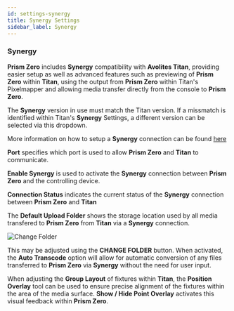 ```yaml
---
id: settings-synergy
title: Synergy Settings
sidebar_label: Synergy
---
```


### Synergy

**Prism Zero** includes **Synergy** compatibility with **Avolites Titan**, providing easier setup as well as advanced features such as previewing of **Prism Zero** within **Titan**, using the output from **Prism Zero** within Titan's Pixelmapper and allowing media transfer directly from the console to **Prism Zero**.

The **Synergy** version in use must match the Titan version. If a missmatch is identified within Titan's **Synergy** Settings, a different version can be selected via this dropdown.

More information on how to setup a **Synergy** connection can be found [here](../../../../docs/synergy)

**Port** specifies which port is used to allow **Prism Zero** and **Titan** to communicate.

**Enable Synergy** is used to activate the **Synergy** connection between **Prism Zero** and the controlling device.

**Connection Status** indicates the current status of the **Synergy** connection between **Prism Zero** and **Titan**

The **Default Upload Folder** shows the storage location used by all media transfered to **Prism Zero** from **Titan** via a **Synergy** connection.

![Change Folder](/prismdocs/images/change_folder.png)

This may be adjusted using the **CHANGE FOLDER** button.
When activated, the **Auto Transcode** option will allow for automatic conversion of any files transferred to **Prism Zero** via **Synergy** without the need for user input.

When adjusting the **Group Layout** of fixtures within **Titan**, the **Position Overlay** tool can be used to ensure precise alignment of the fixtures within the area of the media surface. **Show / Hide Point Overlay** activates this visual feedback within **Prism Zero**.
